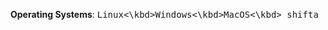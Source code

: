 **Operating Systems**: <kbd>Linux<\kbd><kbd>Windows<\kbd><kbd>MacOS<\kbd>
<kbd>shift</kbd><kbd>a</kbd>
